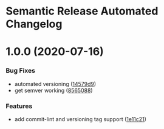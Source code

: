 # Semantic Release Automated Changelog

# 1.0.0 (2020-07-16)


### Bug Fixes

* automated versioning ([14579d9](https://github.com/AlaskaAirlines/AuroJavascriptDemo/commit/14579d9cb568551229ace39d39791531d09fdb8b))
* get semver working ([8565088](https://github.com/AlaskaAirlines/AuroJavascriptDemo/commit/85650882bab3bb71d06c6df978610bd3bdb8d012))


### Features

* add commit-lint and versioning tag support ([1e11c21](https://github.com/AlaskaAirlines/AuroJavascriptDemo/commit/1e11c21af66584ac1c021ac2d4747ccf6152fce8))
